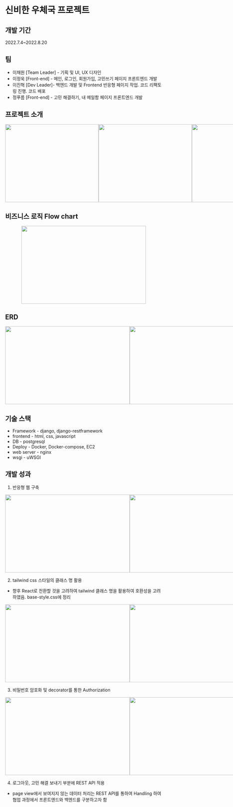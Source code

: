 # 신비한 우체국 프로젝트

## 개발 기간

2022.7.4~2022.8.20

## 팀

* 이채원 [Team Leader] - 기획 및 UI, UX 디자인
* 이정욱 [Front-end] - 메인, 로그인, 회원가입, 고민쓰기 페이지 프론트엔드 개발
* 이진혁 [Dev Leader]- 백엔드 개발 및 Frontend 반응형 페이지 작업. 코드 리팩토링 진행. 코드 배포
* 정푸름 [Front-end] - 고민 해결하기, 내 메일함 페이지 프론트엔드 개발

## 프로젝트 소개

<div style="display: flex; flex-direction: row;" align="center">
  <img src="https://user-images.githubusercontent.com/82345753/185723375-dc09d972-53c0-4f04-a0d9-833bf969b9a6.png" width="300" height="250"/>
  <img src="https://user-images.githubusercontent.com/82345753/185723416-6c4a7021-51db-49c3-8b17-06880d8aaa8d.png" width="300" height="250"/>
  <img src="https://user-images.githubusercontent.com/82345753/185723738-cb22474f-09ea-435e-ad86-3c68cc71674f.png" width="300" height="250"/>
</div>

## 비즈니스 로직 Flow chart

<div align="center">
  <img src="https://user-images.githubusercontent.com/82345753/185723946-70bb3764-a457-413d-8d45-eef1f48eeda8.png" width="400" height="250"/>
</div>

## ERD

<div style="display: flex; flex-direction: row;" align="center">
  <img src="https://user-images.githubusercontent.com/82345753/185724358-ff0c690a-c9c2-4de0-9259-bb55b8e99a92.png" width="400" height="250"/>
  <img src="https://user-images.githubusercontent.com/82345753/185724368-1ab0dd8e-2eb8-4524-a2be-8c70ea6627e3.png" width="400" height="250"/>
</div>

## 기술 스택

* Framework - django, django-restframework
* frontend - html, css, javascript
* DB - postgresql
* Deploy - Docker, Docker-compose, EC2
* web server - nginx
* wsgi - uWSGI

## 개발 성과

1. 반응형 웹 구축

<div style="display: flex; flex-direction: row;" align="center">
  <img src="https://user-images.githubusercontent.com/82345753/185731292-3418499b-4cea-4912-a6c4-de6e6c6db11e.png" width="400" height="250"/>
  <img src="https://user-images.githubusercontent.com/82345753/185731311-2b7c4b1f-c8bc-42e9-ba75-347d5e444bbb.png" width="400" height="250"/>
</div>

2. tailwind css 스타일의 클래스 명 활용

- 향후 React로 전환할 것을 고려하여 tailwind 클래스 명을 활용하여 호환성을 고려하였음. base-style.css에 정리

<div style="display: flex; flex-direction: row;" align="center">
  <img src="https://user-images.githubusercontent.com/82345753/185731457-0f717380-748e-4498-a9f9-546f21830e4b.png" width="400" height="250"/>
  <img src="https://user-images.githubusercontent.com/82345753/185731541-a26a2fe6-7d2e-4fb8-adba-87d8dbdb07ac.png" width="400" height="250"/>
</div>

3. 비밀번호 암호화 및 decorator를 통한 Authorization

<div style="display: flex; flex-direction: row;" align="center">
  <img src="https://user-images.githubusercontent.com/82345753/185731733-697766a7-4327-40ab-8422-a38597848639.png" width="400" height="250"/>
  <img src="https://user-images.githubusercontent.com/82345753/185731849-e71f1d77-189e-415d-b207-f07247ca61c8.png" width="400" height="250"/>
</div>

4. 로그아웃, 고민 해결 보내기 부분에 REST API 적용

- page view에서 보여지지 않는 데이터 처리는 REST API를 통하여 Handling 하여 협업 과정에서 프론트엔드와 백엔드를 구분하고자 함
